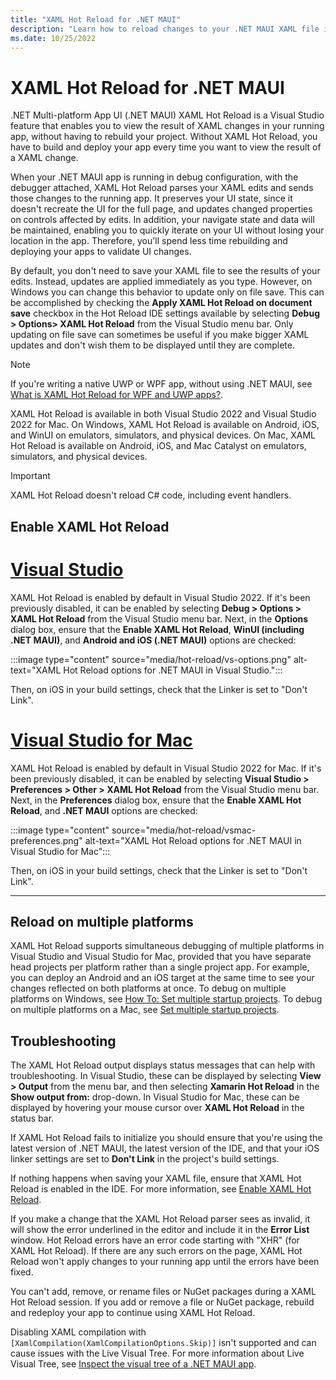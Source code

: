 ```yaml
---
title: "XAML Hot Reload for .NET MAUI"
description: "Learn how to reload changes to your .NET MAUI XAML file instantly on your running app, so you don't have to rebuild your .NET MAUI project after every XAML change."
ms.date: 10/25/2022
---
```


# XAML Hot Reload for .NET MAUI

.NET Multi-platform App UI (.NET MAUI) XAML Hot Reload is a Visual Studio feature that enables you to view the result of XAML changes in your running app, without having to rebuild your project. Without XAML Hot Reload, you have to build and deploy your app every time you want to view the result of a XAML change.

When your .NET MAUI app is running in debug configuration, with the debugger attached, XAML Hot Reload parses your XAML edits and sends those changes to the running app. It preserves your UI state, since it doesn't recreate the UI for the full page, and updates changed properties on controls affected by edits. In addition, your navigate state and data will be maintained, enabling you to quickly iterate on your UI without losing your location in the app. Therefore, you'll spend less time rebuilding and deploying your apps to validate UI changes.

By default, you don't need to save your XAML file to see the results of your edits. Instead, updates are applied immediately as you type. However, on Windows you can change this behavior to update only on file save. This can be accomplished by checking the **Apply XAML Hot Reload on document save** checkbox in the Hot Reload IDE settings available by selecting **Debug > Options> XAML Hot Reload** from the Visual Studio menu bar. Only updating on file save can sometimes be useful if you make bigger XAML updates and don't wish them to be displayed until they are complete.

> [!NOTE]
> If you're writing a native UWP or WPF app, without using .NET MAUI, see [What is XAML Hot Reload for WPF and UWP apps?](/visualstudio/xaml-tools/xaml-hot-reload).

XAML Hot Reload is available in both Visual Studio 2022 and Visual Studio 2022 for Mac. On Windows, XAML Hot Reload is available on Android, iOS, and WinUI on emulators, simulators, and physical devices. On Mac, XAML Hot Reload is available on Android, iOS, and Mac Catalyst on emulators, simulators, and physical devices.

> [!IMPORTANT]
> XAML Hot Reload doesn't reload C# code, including event handlers.

<!-- XAML Hot Reload does work in collaboration with C# Hot Reload, but there's no official doc to link to, to explain the limitations. -->

## Enable XAML Hot Reload

<!-- markdownlint-disable MD025 -->
# [Visual Studio](#tab/vswin)
<!-- markdownlint-enable MD025 -->

XAML Hot Reload is enabled by default in Visual Studio 2022. If it's been previously disabled, it can be enabled by selecting **Debug > Options > XAML Hot Reload** from the Visual Studio menu bar. Next, in the **Options** dialog box, ensure that the **Enable XAML Hot Reload**, **WinUI (including .NET MAUI)**, and **Android and iOS (.NET MAUI)** options are checked:

:::image type="content" source="media/hot-reload/vs-options.png" alt-text="XAML Hot Reload options for .NET MAUI in Visual Studio.":::

Then, on iOS in your build settings, check that the Linker is set to "Don't Link".

<!-- markdownlint-disable MD025 -->
# [Visual Studio for Mac](#tab/vsmac)
<!-- markdownlint-enable MD025 -->

XAML Hot Reload is enabled by default in Visual Studio 2022 for Mac. If it's been previously disabled, it can be enabled by selecting **Visual Studio > Preferences > Other > XAML Hot Reload** from the Visual Studio menu bar. Next, in the **Preferences** dialog box, ensure that the **Enable XAML Hot Reload**, and **.NET MAUI** options are checked:

:::image type="content" source="media/hot-reload/vsmac-preferences.png" alt-text="XAML Hot Reload options for .NET MAUI in Visual Studio for Mac":::

Then, on iOS in your build settings, check that the Linker is set to "Don't Link".

---

## Reload on multiple platforms

XAML Hot Reload supports simultaneous debugging of multiple platforms in Visual Studio and Visual Studio for Mac, provided that you have separate head projects per platform rather than a single project app. For example, you can deploy an Android and an iOS target at the same time to see your changes reflected on both platforms at once. To debug on multiple platforms on Windows, see [How To: Set multiple startup projects](/visualstudio/ide/how-to-set-multiple-startup-projects). To debug on multiple platforms on a Mac, see [Set multiple startup projects](/visualstudio/mac/set-startup-projects).

## Troubleshooting

The XAML Hot Reload output displays status messages that can help with troubleshooting. In Visual Studio, these can be displayed by selecting **View > Output** from the menu bar, and then selecting **Xamarin Hot Reload** in the **Show output from:** drop-down. In Visual Studio for Mac, these can be displayed by hovering your mouse cursor over **XAML Hot Reload** in the status bar.

If XAML Hot Reload fails to initialize you should ensure that you're using the latest version of .NET MAUI, the latest version of the IDE, and that your iOS linker settings are set to **Don't Link** in the project's build settings.

If nothing happens when saving your XAML file, ensure that XAML Hot Reload is enabled in the IDE. For more information, see [Enable XAML Hot Reload](#enable-xaml-hot-reload).

If you make a change that the XAML Hot Reload parser sees as invalid, it will show the error underlined in the editor and include it in the **Error List** window. Hot Reload errors have an error code starting with "XHR" (for XAML Hot Reload). If there are any such errors on the page, XAML Hot Reload won't apply changes to your running app until the errors have been fixed.

You can't add, remove, or rename files or NuGet packages during a XAML Hot Reload session. If you add or remove a file or NuGet package, rebuild and redeploy your app to continue using XAML Hot Reload.

Disabling XAML compilation with `[XamlCompilation(XamlCompilationOptions.Skip)]` isn't supported and can cause issues with the Live Visual Tree. For more information about Live Visual Tree, see [Inspect the visual tree of a .NET MAUI app](~/user-interface/live-visual-tree.md).
